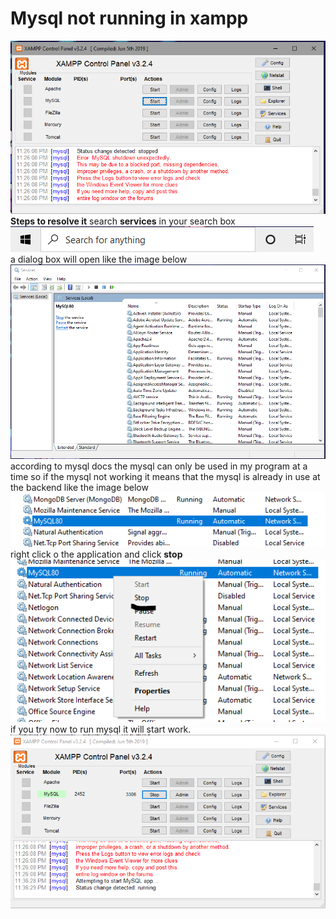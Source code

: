 # Mysql not running in xampp

![](./mysql_not_working.PNG)
<br>
**Steps to resolve it**
search **services** in your search box<br>
![](./search_services.PNG)
<br>
a dialog box will open like the image below
![](./services.PNG)
<br>
according to mysql docs the mysql can only be used in my program at a time so  if the mysql not working it means that the mysql is already in use at the backend like the image below<br>
![](./mysql_already_running.PNG)
<br>
right click o the application and click **stop**
![](./mysql80_stop.PNG)
<br>
if you try now to run mysql it will start work.
![](./error_solved.PNG)
